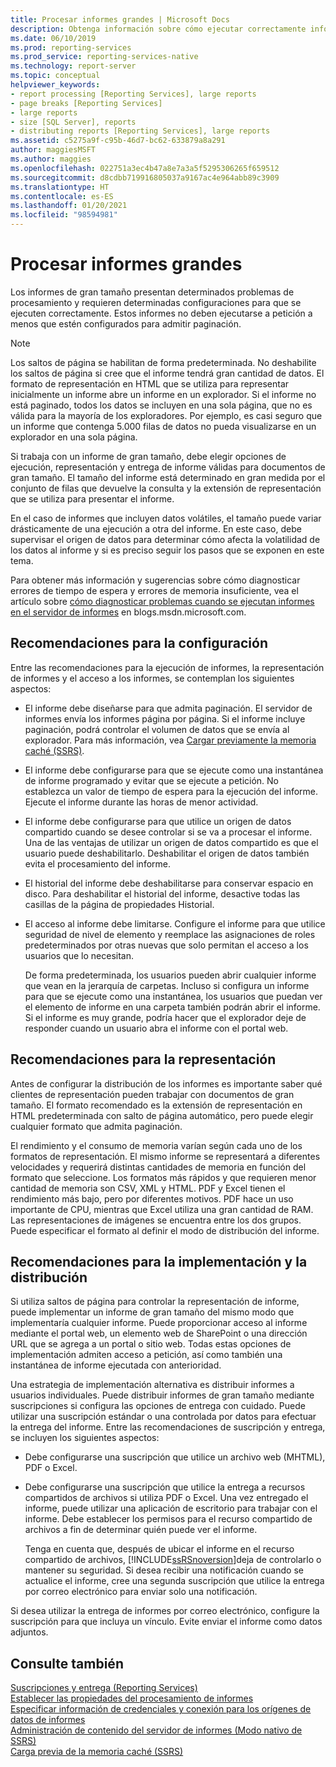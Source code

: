 ```yaml
---
title: Procesar informes grandes | Microsoft Docs
description: Obtenga información sobre cómo ejecutar correctamente informes grandes en el Servidor de informes siguiendo las recomendaciones de configuración, representación, implementación y distribución.
ms.date: 06/10/2019
ms.prod: reporting-services
ms.prod_service: reporting-services-native
ms.technology: report-server
ms.topic: conceptual
helpviewer_keywords:
- report processing [Reporting Services], large reports
- page breaks [Reporting Services]
- large reports
- size [SQL Server], reports
- distributing reports [Reporting Services], large reports
ms.assetid: c5275a9f-c95b-46d7-bc62-633879a8a291
author: maggiesMSFT
ms.author: maggies
ms.openlocfilehash: 022751a3ec4b47a8e7a3a5f5295306265f659512
ms.sourcegitcommit: d8cdbb719916805037a9167ac4e964abb89c3909
ms.translationtype: HT
ms.contentlocale: es-ES
ms.lasthandoff: 01/20/2021
ms.locfileid: "98594981"
---
```

# <a name="process-large-reports"></a>Procesar informes grandes
  Los informes de gran tamaño presentan determinados problemas de procesamiento y requieren determinadas configuraciones para que se ejecuten correctamente. Estos informes no deben ejecutarse a petición a menos que estén configurados para admitir paginación.  
  
> [!NOTE]  
>  Los saltos de página se habilitan de forma predeterminada. No deshabilite los saltos de página si cree que el informe tendrá gran cantidad de datos. El formato de representación en HTML que se utiliza para representar inicialmente un informe abre un informe en un explorador. Si el informe no está paginado, todos los datos se incluyen en una sola página, que no es válida para la mayoría de los exploradores. Por ejemplo, es casi seguro que un informe que contenga 5.000 filas de datos no pueda visualizarse en un explorador en una sola página.  
  
 Si trabaja con un informe de gran tamaño, debe elegir opciones de ejecución, representación y entrega de informe válidas para documentos de gran tamaño. El tamaño del informe está determinado en gran medida por el conjunto de filas que devuelve la consulta y la extensión de representación que se utiliza para presentar el informe.  
  
 En el caso de informes que incluyen datos volátiles, el tamaño puede variar drásticamente de una ejecución a otra del informe. En este caso, debe supervisar el origen de datos para determinar cómo afecta la volatilidad de los datos al informe y si es preciso seguir los pasos que se exponen en este tema.  
  
 Para obtener más información y sugerencias sobre cómo diagnosticar errores de tiempo de espera y errores de memoria insuficiente, vea el artículo sobre [cómo diagnosticar problemas cuando se ejecutan informes en el servidor de informes](/archive/blogs/lukaszp/) en blogs.msdn.microsoft.com.  
  
## <a name="configuration-recommendations"></a>Recomendaciones para la configuración  
 Entre las recomendaciones para la ejecución de informes, la representación de informes y el acceso a los informes, se contemplan los siguientes aspectos:  
  
-   El informe debe diseñarse para que admita paginación. El servidor de informes envía los informes página por página. Si el informe incluye paginación, podrá controlar el volumen de datos que se envía al explorador. Para más información, vea [Cargar previamente la memoria caché (SSRS)](../../reporting-services/report-server/preload-the-cache-report-manager.md).  
  
-   El informe debe configurarse para que se ejecute como una instantánea de informe programado y evitar que se ejecute a petición. No establezca un valor de tiempo de espera para la ejecución del informe. Ejecute el informe durante las horas de menor actividad.  
  
-   El informe debe configurarse para que utilice un origen de datos compartido cuando se desee controlar si se va a procesar el informe. Una de las ventajas de utilizar un origen de datos compartido es que el usuario puede deshabilitarlo. Deshabilitar el origen de datos también evita el procesamiento del informe.  
  
-   El historial del informe debe deshabilitarse para conservar espacio en disco. Para deshabilitar el historial del informe, desactive todas las casillas de la página de propiedades Historial.  
  
-   El acceso al informe debe limitarse. Configure el informe para que utilice seguridad de nivel de elemento y reemplace las asignaciones de roles predeterminados por otras nuevas que solo permitan el acceso a los usuarios que lo necesitan.  
  
     De forma predeterminada, los usuarios pueden abrir cualquier informe que vean en la jerarquía de carpetas. Incluso si configura un informe para que se ejecute como una instantánea, los usuarios que puedan ver el elemento de informe en una carpeta también podrán abrir el informe. Si el informe es muy grande, podría hacer que el explorador deje de responder cuando un usuario abra el informe con el portal web.  
  
## <a name="rendering-recommendations"></a>Recomendaciones para la representación  
 Antes de configurar la distribución de los informes es importante saber qué clientes de representación pueden trabajar con documentos de gran tamaño. El formato recomendado es la extensión de representación en HTML predeterminada con salto de página automático, pero puede elegir cualquier formato que admita paginación.  
  
 El rendimiento y el consumo de memoria varían según cada uno de los formatos de representación. El mismo informe se representará a diferentes velocidades y requerirá distintas cantidades de memoria en función del formato que seleccione. Los formatos más rápidos y que requieren menor cantidad de memoria son CSV, XML y HTML. PDF y Excel tienen el rendimiento más bajo, pero por diferentes motivos. PDF hace un uso importante de CPU, mientras que Excel utiliza una gran cantidad de RAM. Las representaciones de imágenes se encuentra entre los dos grupos. Puede especificar el formato al definir el modo de distribución del informe.  
  
## <a name="deployment-and-distribution-recommendations"></a>Recomendaciones para la implementación y la distribución  
 Si utiliza saltos de página para controlar la representación de informe, puede implementar un informe de gran tamaño del mismo modo que implementaría cualquier informe. Puede proporcionar acceso al informe mediante el portal web, un elemento web de SharePoint o una dirección URL que se agrega a un portal o sitio web. Todas estas opciones de implementación admiten acceso a petición, así como también una instantánea de informe ejecutada con anterioridad.  
  
 Una estrategia de implementación alternativa es distribuir informes a usuarios individuales. Puede distribuir informes de gran tamaño mediante suscripciones si configura las opciones de entrega con cuidado. Puede utilizar una suscripción estándar o una controlada por datos para efectuar la entrega del informe. Entre las recomendaciones de suscripción y entrega, se incluyen los siguientes aspectos:  
  
-   Debe configurarse una suscripción que utilice un archivo web (MHTML), PDF o Excel.  
  
-   Debe configurarse una suscripción que utilice la entrega a recursos compartidos de archivos si utiliza PDF o Excel. Una vez entregado el informe, puede utilizar una aplicación de escritorio para trabajar con el informe. Debe establecer los permisos para el recurso compartido de archivos a fin de determinar quién puede ver el informe.  
  
     Tenga en cuenta que, después de ubicar el informe en el recurso compartido de archivos, [!INCLUDE[ssRSnoversion](../../includes/ssrsnoversion-md.md)]deja de controlarlo o mantener su seguridad. Si desea recibir una notificación cuando se actualice el informe, cree una segunda suscripción que utilice la entrega por correo electrónico para enviar solo una notificación.  
  
 Si desea utilizar la entrega de informes por correo electrónico, configure la suscripción para que incluya un vínculo. Evite enviar el informe como datos adjuntos.  
  
## <a name="see-also"></a>Consulte también  
 [Suscripciones y entrega &#40;Reporting Services&#41;](../../reporting-services/subscriptions/subscriptions-and-delivery-reporting-services.md)   
 [Establecer las propiedades del procesamiento de informes](../../reporting-services/report-server/set-report-processing-properties.md)   
 [Especificar información de credenciales y conexión para los orígenes de datos de informes](../../reporting-services/report-data/specify-credential-and-connection-information-for-report-data-sources.md)   
 [Administración de contenido del servidor de informes &#40;Modo nativo de SSRS&#41;](../../reporting-services/report-server/report-server-content-management-ssrs-native-mode.md)   
 [Carga previa de la memoria caché (SSRS)](../../reporting-services/report-server/preload-the-cache-report-manager.md)